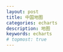 ```yaml
---
layout: post
title: 中国地图
categories: echarts
description: 地图
keywords: echarts
# topmost: true
---
```


<!-- 引入 echarts.js -->
<script src="https://cdn.staticfile.org/echarts/4.3.0/echarts.min.js"></script>
<script src="https://cdn.jsdelivr.net/npm/echarts/map/js/world.js"></script>
<script src="https://cdn.jsdelivr.net/npm/echarts/map/js/china.js"></script>
<script src="https://echarts.baidu.com/resource/echarts-stat-latest/dist/ecStat.min.js"></script>
<div id="main" style="width:120%;height:650px"></div>
<script type="text/javascript">
var myChart = echarts.init(document.getElementById('main'));
option = {
    title: {
        top: 10,
        text: '中国地图',
        left: 'center',
        textStyle: {
            color: '#fff'
        }
    },
    backgroundColor: 'rgba(0, 10, 52, 1)',
    geo: {
        map: 'china',
        aspectScale: 0.75,
        layoutCenter: ["50%", "51.5%"],
        layoutSize: '118%',
        roam: true,
        itemStyle: {
            normal: {
                borderColor: 'rgba(147, 235, 248, 1)',
                borderWidth: 0.5,
                color: {
                    type: 'linear-gradient',
                    x: 0,
                    y: 1500,
                    x2: 2500,
                    y2: 0,
                    colorStops: [{
                        offset: 0,
                        color: '#009DA1' 
                    }, {
                        offset: 1,
                        color: '#005B9E'
                    }],
                    global: true 
                },
                opacity: 0.5,
            },
            emphasis: {
                areaColor: '#2a333d'
            }
        },
        regions: [{
            name: '南海诸岛',
            itemStyle: {
                areaColor: 'rgba(0, 10, 52, 1)',
                borderColor: 'rgba(0, 10, 52, 1)'
            },
            emphasis: {
                areaColor: 'rgba(0, 10, 52, 1)',
                borderColor: 'rgba(0, 10, 52, 1)'
            }
        }],
        z: 2
    },
    series: [{
        type: 'map',
        map: 'china',
        tooltip: {
            show: false
        },
        label: {
            show: true,
            color: '#FFFFFF',
            fontSize: 16
        },
        aspectScale: 0.75,
        layoutCenter: ["50%", "50%"],
        layoutSize: '118%',
        roam: true,
        itemStyle: {
            normal: {
                borderColor: 'rgba(147, 235, 248, 0.6)',
                borderWidth: 0.8,
                areaColor: {
                    type: 'linear-gradient',
                    x: 0,
                    y: 1200,
                    x2: 1000,
                    y2: 0,
                    colorStops: [{
                        offset: 0,
                        color: '#009DA1'
                    }, {
                        offset: 1,
                        color: '#005B9E'
                    }],
                    global: true 
                },
            },
            emphasis: {
                areaColor: 'rgba(147, 235, 248, 0)'
            }
        },
        zlevel: 1
    }]
};
myChart.on('georoam', function(params) {
    var option = myChart.getOption(); 
    if (params.zoom != null && params.zoom != undefined) {
        option.geo[0].zoom = option.series[0].zoom; 
        option.geo[0].center = option.series[0].center;
    } else {
        option.geo[0].center = option.series[0].center;
    }
    myChart.setOption(option);
});
myChart.setOption(option);
</script>

